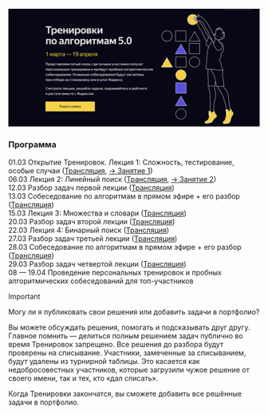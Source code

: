![head](img/AlgoTr5.0.png)

### Программа
01.03 Открытие Тренировок. Лекция 1: Сложность, тестирование, особые случаи ([Трансляция](https://www.youtube.com/watch?v=SVkJ77_Fl1o), [-> Занятие 1](Lesson%201))     
06.03 Лекция 2: Линейный поиск ([Трансляция](https://www.youtube.com/watch?v=7P4yu7rQADI), [-> Занятие 2](Lesson%202))     
12.03 Разбор задач первой лекции ([Трансляция](https://www.youtube.com/watch?v=IesJVRj-Q40&t=3426s))       
13.03 Собеседование по алгоритмам в прямом эфире + его разбор ([Трансляция](https://www.youtube.com/watch?v=dRHexm-A9yc))       
15.03 Лекция 3: Множества и словари ([Трансляция](https://www.youtube.com/watch?v=jQOnYzW8ZOE))        
20.03 Разбор задач второй лекции ([Трансляция](https://www.youtube.com/watch?v=PyLX9vzrwqY))       
22.03 Лекция 4: Бинарный поиск ([Трансляция](https://www.youtube.com/watch?v=-B6xvDeGyPg))     
27.03 Разбор задач третьей лекции ([Трансляция](https://www.youtube.com/watch?v=GQdvaoPxbZE))          
28.03 Собеседование по алгоритмам в прямом эфире + его разбор ([Трансляция](https://www.youtube.com/watch?v=P5q5jr8Vmgw))      
29.03 Разбор задач четвертой лекции ([Трансляция](https://www.youtube.com/watch?v=H2qC2rFES-s))        
08 — 19.04 Проведение персональных тренировок и пробных алгоритмических собеседований для топ-участников

> [!IMPORTANT] 
> Могу ли я публиковать свои решения или добавить задачи в портфолио?
> 
>Вы можете обсуждать решения, помогать и подсказывать друг другу. Главное помнить — делиться полным решением задач публично во время Тренировок запрещено. Все решения до разбора будут проверены на списывание. Участники, замеченные за списыванием, будут удалены из турнирной таблицы. Это касается как недобросовестных участников, которые загрузили чужое решение от своего имени, так и тех, кто «дал списать».
>
>Когда Тренировки закончатся, вы сможете добавить все решённые задачи в портфолио.